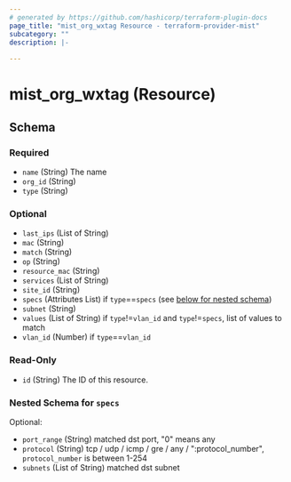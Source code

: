 ```yaml
---
# generated by https://github.com/hashicorp/terraform-plugin-docs
page_title: "mist_org_wxtag Resource - terraform-provider-mist"
subcategory: ""
description: |-
  
---
```


# mist_org_wxtag (Resource)





<!-- schema generated by tfplugindocs -->
## Schema

### Required

- `name` (String) The name
- `org_id` (String)
- `type` (String)

### Optional

- `last_ips` (List of String)
- `mac` (String)
- `match` (String)
- `op` (String)
- `resource_mac` (String)
- `services` (List of String)
- `site_id` (String)
- `specs` (Attributes List) if `type`==`specs` (see [below for nested schema](#nestedatt--specs))
- `subnet` (String)
- `values` (List of String) if `type`!=`vlan_id` and `type`!=`specs`, list of values to match
- `vlan_id` (Number) if `type`==`vlan_id`

### Read-Only

- `id` (String) The ID of this resource.

<a id="nestedatt--specs"></a>
### Nested Schema for `specs`

Optional:

- `port_range` (String) matched dst port, "0" means any
- `protocol` (String) tcp / udp / icmp / gre / any / ":protocol_number", `protocol_number` is between 1-254
- `subnets` (List of String) matched dst subnet
